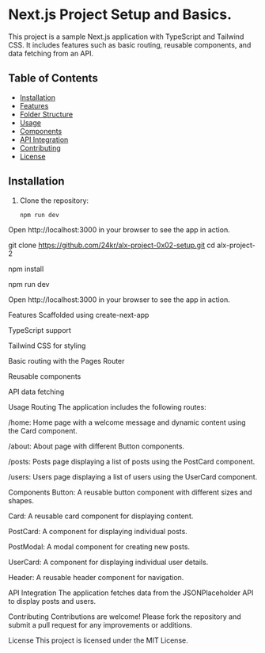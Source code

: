 # Next.js Project Setup and Basics.

This project is a sample Next.js application with TypeScript and Tailwind CSS. It includes features such as basic routing, reusable components, and data fetching from an API.

## Table of Contents

- [Installation](#installation)
- [Features](#features)
- [Folder Structure](#folder-structure)
- [Usage](#usage)
- [Components](#components)
- [API Integration](#api-integration)
- [Contributing](#contributing)
- [License](#license)

## Installation

1. Clone the repository:
   ```bash
   npm run dev

Open http://localhost:3000 in your browser to see the app in action.



   git clone https://github.com/24kr/alx-project-0x02-setup.git
   cd alx-project-2

npm install

npm run dev

Open http://localhost:3000 in your browser to see the app in action.


Features
Scaffolded using create-next-app

TypeScript support

Tailwind CSS for styling

Basic routing with the Pages Router

Reusable components

API data fetching


Usage
Routing
The application includes the following routes:

/home: Home page with a welcome message and dynamic content using the Card component.

/about: About page with different Button components.

/posts: Posts page displaying a list of posts using the PostCard component.

/users: Users page displaying a list of users using the UserCard component.

Components
Button: A reusable button component with different sizes and shapes.

Card: A reusable card component for displaying content.

PostCard: A component for displaying individual posts.

PostModal: A modal component for creating new posts.

UserCard: A component for displaying individual user details.

Header: A reusable header component for navigation.

API Integration
The application fetches data from the JSONPlaceholder API to display posts and users.

Contributing
Contributions are welcome! Please fork the repository and submit a pull request for any improvements or additions.

License
This project is licensed under the MIT License.
